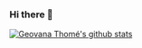 ### Hi there 👋

[![Geovana Thomé's github stats](https://github-readme-stats.vercel.app/api?username=geovanathome&show_icons=true&theme=dracula&count_private=true&include_all_commits=true)](https://github.com/anuraghazra/github-readme-stats)
<!--
[![Top Langs](https://github-readme-stats.vercel.app/api/top-langs/?username=geovanathome)](https://github.com/anuraghazra/github-readme-stats)
[![Top Langs](https://github-readme-stats.vercel.app/api/top-langs?username=geovanathome&layout=compact)](https://github.com/anuraghazra/github-readme-stats)
[![Top Langs](https://github-readme-stats.vercel.app/api/top-langs?username=geovanathome&layout=compact)](https://github.com/anuraghazra/github-readme-stats)
[![Top Langs](https://github-readme-stats.vercel.app/api/top-langs?username=geovanathome&layout=compact)](https://github.com/anuraghazra/github-readme-stats)
-->
<!--
**geovanathome/geovanathome** is a ✨ _special_ ✨ repository because its `README.md` (this file) appears on your GitHub profile.

Here are some ideas to get you started:

- 🔭 I’m currently working on ...
- 🌱 I’m currently learning ...
- 👯 I’m looking to collaborate on ...
- 🤔 I’m looking for help with ...
- 💬 Ask me about ...
- 📫 How to reach me: ...
- 😄 Pronouns: ...
- ⚡ Fun fact: ...
-->
